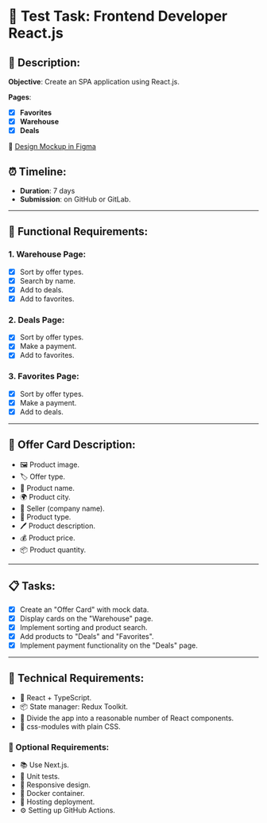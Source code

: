 # 🚀 Test Task: Frontend Developer React.js

## 🎨 Description:

**Objective**: Create an SPA application using React.js.

**Pages**:

- [x] **Favorites**
- [x] **Warehouse**
- [x] **Deals**

🔗 [Design Mockup in Figma](https://www.figma.com/file/FATw7UWeXfmDaVtdBJtJhn/%D0%A2%D0%B5%D1%81%D1%82%D0%BE%D0%B2%D0%BE%D0%B5-%D0%B7%D0%B0%D0%B4%D0%B0%D0%BD%D0%B8%D0%B5-%D0%B4%D0%BB%D1%8F-Frontend-developer?type=design&node-id=0%3A1&mode=design&t=Y5iaqLDKZ9Ljhd86-1)

## ⏰ Timeline:

- **Duration**: 7 days
- **Submission**: on GitHub or GitLab.

---

## 📌 Functional Requirements:

### 1. **Warehouse Page**:

- [x] Sort by offer types.
- [x] Search by name.
- [x] Add to deals.
- [x] Add to favorites.

### 2. **Deals Page**:

- [x] Sort by offer types.
- [x] Make a payment.
- [x] Add to favorites.

### 3. **Favorites Page**:

- [x] Sort by offer types.
- [x] Make a payment.
- [x] Add to deals.

---

## 📝 Offer Card Description:

- 🖼️ Product image.
- 🏷️ Offer type.
- 📜 Product name.
- 🌍 Product city.
- 🏢 Seller (company name).
- 🎁 Product type.
- 🖊️ Product description.
- 💰 Product price.
- 📦 Product quantity.

---

## 📋 Tasks:

- [x] Create an "Offer Card" with mock data.
- [x] Display cards on the "Warehouse" page.
- [x] Implement sorting and product search.
- [x] Add products to "Deals" and "Favorites".
- [x] Implement payment functionality on the "Deals" page.

---

## 🔧 Technical Requirements:

- 📘 React + TypeScript.
- 📦 State manager: Redux Toolkit.
- 🧩 Divide the app into a reasonable number of React components.
- 💄 css-modules with plain CSS.

### 🌟 Optional Requirements:

- 📚 Use Next.js.
- 🧪 Unit tests.
- 📱 Responsive design.
- 🐳 Docker container.
- 🚀 Hosting deployment.
- ⚙️ Setting up GitHub Actions.
